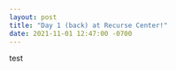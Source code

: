 ```yaml
---
layout: post
title: "Day 1 (back) at Recurse Center!"
date: 2021-11-01 12:47:00 -0700
---
```


test
